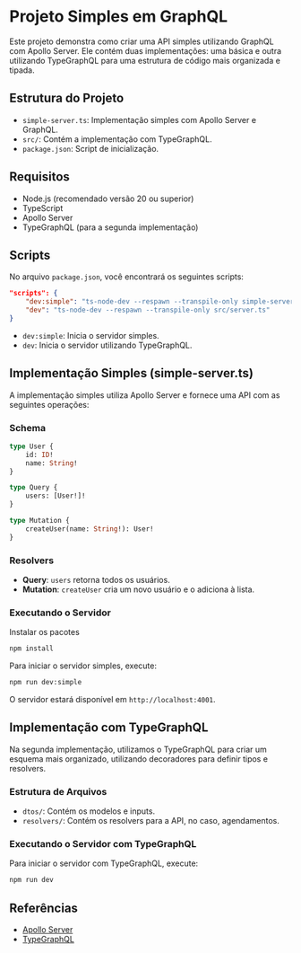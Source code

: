# Projeto Simples em GraphQL

Este projeto demonstra como criar uma API simples utilizando GraphQL com Apollo Server. Ele contém duas implementações: uma básica e outra utilizando TypeGraphQL para uma estrutura de código mais organizada e tipada.

## Estrutura do Projeto

- `simple-server.ts`: Implementação simples com Apollo Server e GraphQL.
- `src/`: Contém a implementação com TypeGraphQL.
- `package.json`: Script de inicialização.

## Requisitos

- Node.js (recomendado versão 20 ou superior)
- TypeScript
- Apollo Server
- TypeGraphQL (para a segunda implementação)

## Scripts

No arquivo `package.json`, você encontrará os seguintes scripts:

```json
"scripts": {
    "dev:simple": "ts-node-dev --respawn --transpile-only simple-server.ts",
    "dev": "ts-node-dev --respawn --transpile-only src/server.ts"
}
```

- `dev:simple`: Inicia o servidor simples.
- `dev`: Inicia o servidor utilizando TypeGraphQL.

## Implementação Simples (simple-server.ts)

A implementação simples utiliza Apollo Server e fornece uma API com as seguintes operações:

### Schema

```graphql
type User {
    id: ID!
    name: String!
}

type Query {
    users: [User!]!
}

type Mutation {
    createUser(name: String!): User!
}
```

### Resolvers

- **Query**: `users` retorna todos os usuários.
- **Mutation**: `createUser` cria um novo usuário e o adiciona à lista.

### Executando o Servidor

Instalar os pacotes
```bash
npm install
```

Para iniciar o servidor simples, execute:

```bash
npm run dev:simple
```

O servidor estará disponível em `http://localhost:4001`.

## Implementação com TypeGraphQL

Na segunda implementação, utilizamos o TypeGraphQL para criar um esquema mais organizado, utilizando decoradores para definir tipos e resolvers.

### Estrutura de Arquivos

- `dtos/`: Contém os modelos e inputs.
- `resolvers/`: Contém os resolvers para a API, no caso, agendamentos.

### Executando o Servidor com TypeGraphQL

Para iniciar o servidor com TypeGraphQL, execute:

```bash
npm run dev
```

## Referências

- [Apollo Server](https://www.apollographql.com/docs/apollo-server/)
- [TypeGraphQL](https://typegraphql.com/)